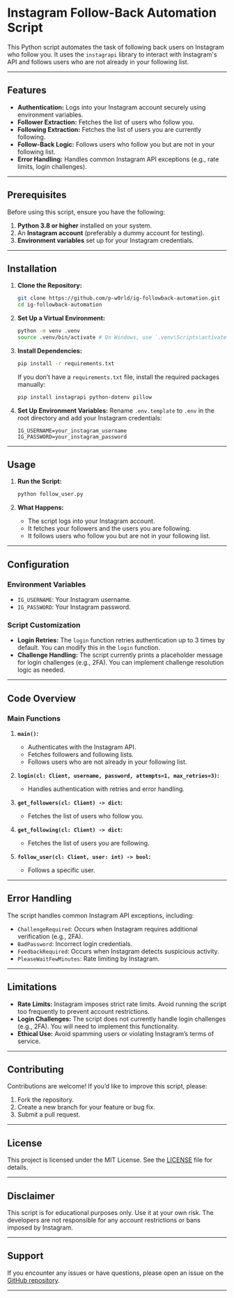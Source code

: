 # Instagram Follow-Back Automation Script

This Python script automates the task of following back users on Instagram who follow you. It uses the `instagrapi` library to interact with Instagram's API and follows users who are not already in your following list.

---

## **Features**

- **Authentication:** Logs into your Instagram account securely using environment variables.
- **Follower Extraction:** Fetches the list of users who follow you.
- **Following Extraction:** Fetches the list of users you are currently following.
- **Follow-Back Logic:** Follows users who follow you but are not in your following list.
- **Error Handling:** Handles common Instagram API exceptions (e.g., rate limits, login challenges).

---

## **Prerequisites**

Before using this script, ensure you have the following:

1. **Python 3.8 or higher** installed on your system.
2. An **Instagram account** (preferably a dummy account for testing).
3. **Environment variables** set up for your Instagram credentials.

---

## **Installation**

1. **Clone the Repository:**

   ```bash
   git clone https://github.com/p-w0rld/ig-followback-automation.git
   cd ig-followback-automation
   ```

2. **Set Up a Virtual Environment:**

   ```bash
   python -m venv .venv
   source .venv/bin/activate # On Windows, use `.venv\Scripts\activate`
   ```

3. **Install Dependencies:**

   ```bash
   pip install -r requirements.txt
   ```

   If you don’t have a `requirements.txt` file, install the required packages manually:

   ```bash
   pip install instagrapi python-dotenv pillow
   ```

4. **Set Up Environment Variables:**
   Rename `.env.template` to `.env` in the root directory and add your Instagram credentials:
   ```plaintext
   IG_USERNAME=your_instagram_username
   IG_PASSWORD=your_instagram_password
   ```

---

## **Usage**

1. **Run the Script:**

   ```bash
   python follow_user.py
   ```

2. **What Happens:**
   - The script logs into your Instagram account.
   - It fetches your followers and the users you are following.
   - It follows users who follow you but are not in your following list.

---

## **Configuration**

### **Environment Variables**

- `IG_USERNAME`: Your Instagram username.
- `IG_PASSWORD`: Your Instagram password.

### **Script Customization**

- **Login Retries:** The `login` function retries authentication up to 3 times by default. You can modify this in the `login` function.
- **Challenge Handling:** The script currently prints a placeholder message for login challenges (e.g., 2FA). You can implement challenge resolution logic as needed.

---

## **Code Overview**

### **Main Functions**

1. **`main()`:**

   - Authenticates with the Instagram API.
   - Fetches followers and following lists.
   - Follows users who are not already in your following list.

2. **`login(cl: Client, username, password, attempts=1, max_retries=3)`:**

   - Handles authentication with retries and error handling.

3. **`get_followers(cl: Client) -> dict`:**

   - Fetches the list of users who follow you.

4. **`get_following(cl: Client) -> dict`:**

   - Fetches the list of users you are following.

5. **`follow_user(cl: Client, user: int) -> bool`:**
   - Follows a specific user.

---

## **Error Handling**

The script handles common Instagram API exceptions, including:

- `ChallengeRequired`: Occurs when Instagram requires additional verification (e.g., 2FA).
- `BadPassword`: Incorrect login credentials.
- `FeedbackRequired`: Occurs when Instagram detects suspicious activity.
- `PleaseWaitFewMinutes`: Rate limiting by Instagram.

---

## **Limitations**

- **Rate Limits:** Instagram imposes strict rate limits. Avoid running the script too frequently to prevent account restrictions.
- **Login Challenges:** The script does not currently handle login challenges (e.g., 2FA). You will need to implement this functionality.
- **Ethical Use:** Avoid spamming users or violating Instagram’s terms of service.

---

## **Contributing**

Contributions are welcome! If you’d like to improve this script, please:

1. Fork the repository.
2. Create a new branch for your feature or bug fix.
3. Submit a pull request.

---

## **License**

This project is licensed under the MIT License. See the [LICENSE](LICENSE) file for details.

---

## **Disclaimer**

This script is for educational purposes only. Use it at your own risk. The developers are not responsible for any account restrictions or bans imposed by Instagram.

---

## **Support**

If you encounter any issues or have questions, please open an issue on the [GitHub repository](https://github.com/p-w0rld/ig-followback-automation).

---
